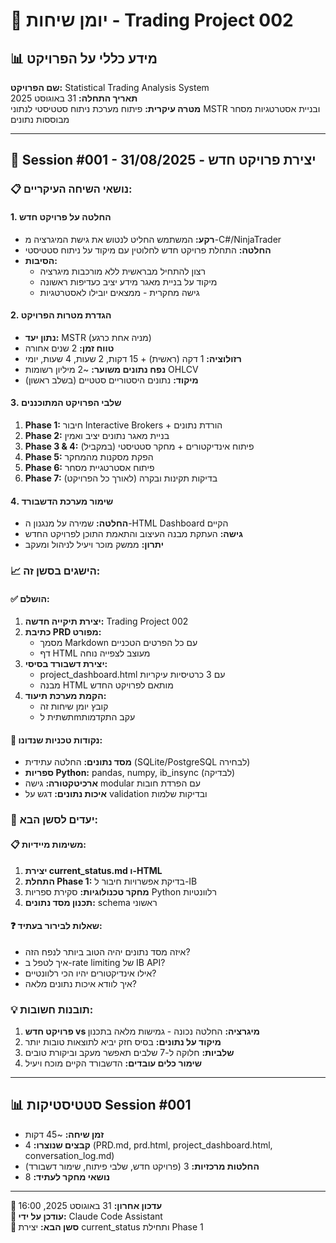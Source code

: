 # 💬 יומן שיחות - Trading Project 002

## 📊 **מידע כללי על הפרויקט**
**שם הפרויקט:** Statistical Trading Analysis System  
**תאריך התחלה:** 31 באוגוסט 2025  
**מטרה עיקרית:** פיתוח מערכת ניתוח סטטיסטי לנתוני MSTR ובניית אסטרטגיות מסחר מבוססות נתונים

---

## 🎯 **Session #001 - 31/08/2025 - יצירת פרויקט חדש**

### **📋 נושאי השיחה העיקריים:**

#### **1. החלטה על פרויקט חדש**
- **רקע:** המשתמש החליט לנטוש את גישת המיגרציה מ-C#/NinjaTrader
- **החלטה:** התחלת פרויקט חדש לחלוטין עם מיקוד על ניתוח סטטיסטי
- **הסיבות:**
  - רצון להתחיל מבראשית ללא מורכבות מיגרציה
  - מיקוד על בניית מאגר מידע יציב כעדיפות ראשונה
  - גישה מחקרית - ממצאים יובילו לאסטרטגיות

#### **2. הגדרת מטרות הפרויקט**
- **נתון יעד:** MSTR (מניה אחת כרגע)
- **טווח זמן:** 2 שנים אחורה
- **רזולוציה:** 1 דקה (ראשית) + 15 דקות, 2 שעות, 4 שעות, יומי
- **נפח נתונים משוער:** ~2 מיליון רשומות OHLCV
- **מיקוד:** נתונים היסטוריים סטטיים (בשלב ראשון)

#### **3. שלבי הפרויקט המתוכננים**
1. **Phase 1:** חיבור Interactive Brokers + הורדת נתונים
2. **Phase 2:** בניית מאגר נתונים יציב ואמין  
3. **Phase 3 & 4:** פיתוח אינדיקטורים + מחקר סטטיסטי (במקביל)
4. **Phase 5:** הפקת מסקנות מהמחקר
5. **Phase 6:** פיתוח אסטרטגיית מסחר
6. **Phase 7:** בדיקות תקינות ובקרה (לאורך כל הפרויקט)

#### **4. שימור מערכת הדשבורד**
- **החלטה:** שמירה על מנגנון ה-HTML Dashboard הקיים
- **גישה:** העתקת מבנה העיצוב והתאמת התוכן לפרויקט החדש
- **יתרון:** ממשק מוכר ויעיל לניהול ומעקב

### **📈 הישגים בסשן זה:**

#### **✅ הושלם:**
1. **יצירת תיקייה חדשה:** Trading Project 002
2. **כתיבת PRD מפורט:** 
   - מסמך Markdown עם כל הפרטים הטכניים
   - דף HTML מעוצב לצפייה נוחה
3. **יצירת דשבורד בסיסי:**
   - project_dashboard.html עם 3 כרטיסיות עיקריות
   - מבנה HTML מותאם לפרויקט החדש
4. **הקמת מערכת תיעוד:**
   - קובץ יומן שיחות זה
   - תשתית לmעקב התקדמות

#### **🔧 נקודות טכניות שנדונו:**
- **מסד נתונים:** החלטה עתידית (SQLite/PostgreSQL לבחירה)
- **ספריות Python:** pandas, numpy, ib_insync (לבדיקה)
- **ארכיטקטורה:** גישה modular עם הפרדת חובות
- **איכות נתונים:** דגש על validation ובדיקות שלמות

### **🎯 יעדים לסשן הבא:**

#### **📋 משימות מיידיות:**
1. **יצירת current_status.md ו-HTML**
2. **התחלת Phase 1:** בדיקת אפשרויות חיבור ל-IB
3. **מחקר טכנולוגיות:** סקירת ספריות Python רלוונטיות
4. **תכנון מסד נתונים:** schema ראשוני

#### **❓ שאלות לבירור בעתיד:**
- איזה מסד נתונים יהיה הטוב ביותר לנפח הזה?
- איך לטפל ב-rate limiting של IB API?
- אילו אינדיקטורים יהיו הכי רלוונטיים?
- איך לוודא איכות נתונים מלאה?

### **💡 תובנות חשובות:**
1. **פרויקט חדש vs מיגרציה:** החלטה נכונה - גמישות מלאה בתכנון
2. **מיקוד על נתונים:** בסיס חזק יביא לתוצאות טובות יותר
3. **שלביות:** חלוקה ל-7 שלבים תאפשר מעקב וביקורת טובים
4. **שימור כלים עובדים:** הדשבורד הקיים מוכח ויעיל

---

## 📊 **סטטיסטיקות Session #001**
- **זמן שיחה:** ~45 דקות
- **קבצים שנוצרו:** 4 (PRD.md, prd.html, project_dashboard.html, conversation_log.md)
- **החלטות מרכזיות:** 3 (פרויקט חדש, שלבי פיתוח, שימור דשבורד)
- **נושאי מחקר לעתיד:** 8

---

**📅 עדכון אחרון:** 31 באוגוסט 2025, 16:00  
**👤 עודכן על ידי:** Claude Code Assistant  
**🔄 סשן הבא:** יצירת current_status ותחילת Phase 1